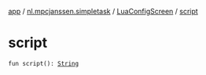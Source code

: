 [app](../../index.md) / [nl.mpcjanssen.simpletask](../index.md) / [LuaConfigScreen](index.md) / [script](.)

# script

`fun script(): `[`String`](https://kotlinlang.org/api/latest/jvm/stdlib/kotlin/-string/index.html)